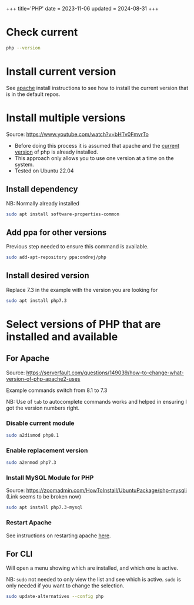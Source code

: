 +++
title='PHP'
date = 2023-11-06
updated = 2024-08-31
+++

# Check current

```sh
php --version
```

# Install current version

See [apache](@/apache/installation.md) install instructions to see how to install the current version that is in the
default repos.

# Install multiple versions

Source: <https://www.youtube.com/watch?v=bHTv0FmvrTo>

- Before doing this process it is assumed that apache and the [current version](#install-current-version) of php is
  already installed.
- This approach only allows you to use one version at a time on the system.
- Tested on Ubuntu 22.04

## Install dependency

NB: Normally already installed

```sh
sudo apt install software-properties-common
```

## Add ppa for other versions

Previous step needed to ensure this command is available.

```sh
sudo add-apt-repository ppa:ondrej/php
```

## Install desired version

Replace 7.3 in the example with the version you are looking for

```sh
sudo apt install php7.3
```

# Select versions of PHP that are installed and available

## For Apache

Source: <https://serverfault.com/questions/149039/how-to-change-what-version-of-php-apache2-uses>

Example commands switch from 8.1 to 7.3

NB: Use of `tab` to autocomplete commands works and helped in ensuring I got the version numbers right.

### Disable current module

```sh
sudo a2dismod php8.1
```

### Enable replacement version

```sh
sudo a2enmod php7.3
```

### Install MySQL Module for PHP

Source: <https://zoomadmin.com/HowToInstall/UbuntuPackage/php-mysqli> (Link seems to be broken now)

```sh
sudo apt install php7.3-mysql
```

### Restart Apache

See instructions on restarting apache [here](@/apache/installation.md#restart-server).

## For CLI

Will open a menu showing which are installed, and which one is active.

NB: `sudo` not needed to only view the list and see which is active.
`sudo` is only needed if you want to change the selection.

```sh
sudo update-alternatives --config php
```
